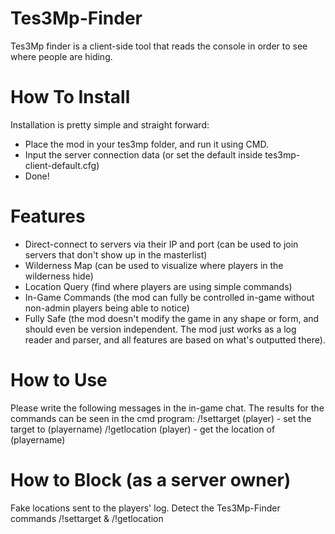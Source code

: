 # Tes3Mp-Finder
Tes3Mp finder is a client-side tool that reads the console in order to see where people are hiding.

# How To Install
Installation is pretty simple and straight forward:
- Place the mod in your tes3mp folder, and run it using CMD.
- Input the server connection data (or set the default inside tes3mp-client-default.cfg)
- Done!


# Features
- Direct-connect to servers via their IP and port (can be used to join servers that don't show up in the masterlist)
- Wilderness Map (can be used to visualize where players in the wilderness hide)
- Location Query (find where players are using simple commands)
- In-Game Commands (the mod can fully be controlled in-game without non-admin players being able to notice)
- Fully Safe (the mod doesn't modify the game in any shape or form, and should even be version independent. The mod just works as a log reader and parser, and all features are based on what's outputted there).

# How to Use
Please write the following messages in the in-game chat. The results for the commands can be seen in the cmd program:
/!settarget (player) - set the target to (playername)
/!getlocation (player) - get the location of (playername)

# How to Block (as a server owner)
Fake locations sent to the players' log.
Detect the Tes3Mp-Finder commands /!settarget & /!getlocation
